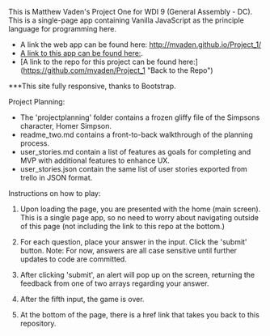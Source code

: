 This is Matthew Vaden's Project One for WDI 9 (General Assembly - DC). This is a single-page app containing Vanilla JavaScript as the principle language for programming here.

- A link the web app can be found here: http://mvaden.github.io/Project_1/
- [A link to this app can be found here:](http://mvaden.github.io/Project_1/ "Let's Play Trivia").
- [A link to the repo for this project can be found here:] (https://github.com/mvaden/Project_1 "Back to the Repo")

***This site fully responsive, thanks to Bootstrap.

Project Planning:
- The 'projectplanning' folder contains a frozen gliffy file of the Simpsons character, Homer Simpson.
- readme_two.md contains a front-to-back walkthrough of the planning process.
- user_stories.md contain a list of features as goals for completing and MVP with additional features to enhance UX.
- user_stories.json contain the same list of user stories exported from trello in JSON format.


Instructions on how to play:
1. Upon loading the page, you are presented with the home (main screen). This is a single page app, so no need to worry about navigating outside of this page (not including the link to this repo at the bottom.)

2. For each question, place your answer in the input. Click the 'submit' button. Note: For now, answers are all case sensitive until further updates to code are committed.

3. After clicking 'submit', an alert will pop up on the screen, returning the feedback from one of two arrays regarding your answer.

4. After the fifth input, the game is over.

5. At the bottom of the page, there is a href link that takes you back to this repository.
